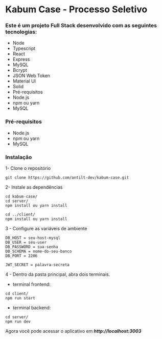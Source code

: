 # Kabum Case - Processo Seletivo

### Este é um projeto Full Stack desenvolvido com as seguintes tecnologias:

- Node
- Typescript
- React
- Express
- MySQL
- Bcrypt
- JSON Web Token
- Material UI
- Solid
- Pré-requisitos
- Node.js
- npm ou yarn
- MySQL

### Pré-requisitos
- Node.js
- npm ou yarn
- MySQL

### Instalação

1- Clone o repositório

```
git clone https://github.com/antilt-dev/kabum-case.git
```

2- Instale as dependências

```
cd kabum-case/
cd server/
npm install ou yarn install

cd ../client/
npm install ou yarn install
```

3 - Configure as variáveis de ambiente

```
DB_HOST = seu-host-mysql
DB_USER = seu-user
DB_PASSWORD = sua-senha
DB_SCHEMA = nome-do-seu-banco
DB_PORT = 2206

JWT_SECRET = palavra-secreta
```

4 - Dentro da pasta principal, abra dois terminais.

  - terminal frontend:
  
  ```
  cd client/
  npm run start
  ```
  - terminal backend:
  ``` 
  cd server/
  npm run dev
  ```
  
  Agora você pode acessar o aplicativo em ***http://localhost:3003***
  
  

